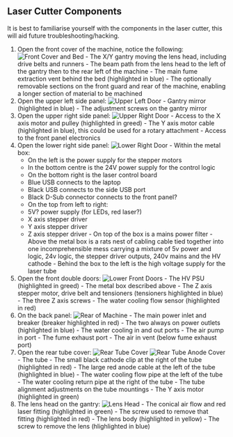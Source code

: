 Laser Cutter Components
-----------------------

It is best to familiarise yourself with the components in the laser cutter, this will aid future troubleshooting/hacking.

  1.  Open the front cover of the machine, notice the following:
![Front Cover and Bed](../images/panels/front_bed.jpg)
    -  The X/Y gantry moving the lens head, including drive belts and runners
    -  The beam path from the lens head to the left of the gantry then to the rear left of the machine
    -  The main fume extraction vent behind the bed (highlighted in blue)
    -  The optionally removable sections on the front guard and rear of the machine, enabling a longer section of material to be machined
  2.  Open the upper left side panel:
![Upper Left Door](../images/panels/upper_left.jpg)
    -  Gantry mirror (highlighted in blue)
    -  The adjustment screws on the gantry mirror
  3.  Open the upper right side panel:
![Upper Right Door](../images/panels/upper_right.jpg)
    -  Access to the X axis motor and pulley (highlighted in greed)
    -  The Y axis motor cable (highlighted in blue), this could be used for a rotary attachment
    -  Access to the front panel electronics
  4.  Open the lower right side panel:
![Lower Right Door](../images/panels/lower_right.jpg)
    -  Within the metal box:
      -  On the left is the power supply for the stepper motors
      -  In the bottom centre is the 24V power supply for the control logic
      -  On the bottom right is the laser control board
        -  Blue USB connects to the laptop
        -  Black USB connects to the side USB port
        -  Black D-Sub connector connects to the front panel?
      -  On the top from left to right:
        -  5V? power supply (for LEDs, red laser?)
        -  X axis stepper driver
        -  Y axis stepper driver
        -  Z axis stepper driver
    -  On top of the box is a mains power filter
    -  Above the metal box is a rats nest of cabling cable tied together into one incomprehensible mess carrying a mixture of 5v power and logic, 24v logic, the stepper driver outputs, 240v mains and the HV cathode
    -  Behind the box to the left is the high voltage supply for the laser tube
  5.  Open the front double doors:
![Lower Front Doors](../images/panels/lower_front.jpg)
    -  The HV PSU (highlighted in greed)
    -  The metal box described above
    -  The Z axis stepper motor, drive belt and tensioners (tensioners highlighted in blue)
    -  The three Z axis screws
    -  The water cooling flow sensor (highlighted in red)
  6.  On the back panel:
![Rear of Machine](../images/panels/lower_rear.jpg)
    -  The main power inlet and breaker (breaker highlighted in red)
    -  The two always on power outlets (highlighted in blue)
    -  The water cooling in and out ports
    -  The air pump in port
    -  The fume exhaust port
    -  The air in vent (below fume exhaust port)
  7.  Open the rear tube cover:
![Rear Tube Cover](../images/panels/rear_tube.jpg)
![Rear Tube Anode Cover](../images/panels/rear_tube_end.jpg)
    -  The tube
    -  The small black cathode clip at the right of the tube (highlighted in red)
    -  The large red anode cable at the left of the tube (highlighted in blue)
    -  The water cooling flow pipe at the left of the tube
    -  The water cooling return pipe at the right of the tube
    -  The tube alignment adjustments on the tube mountings
    -  The Y axis motor (highlighted in green)
  8.  The lens head on the gantry:
![Lens Head](../images/panels/lens_head.jpg)
    -  The conical air flow and red laser fitting (highlighted in green)
    -  The screw used to remove that fitting (highlighted in red)
    -  The lens body (highlighted in yellow)
    -  The screw to remove the lens (hlighlighted in blue)
